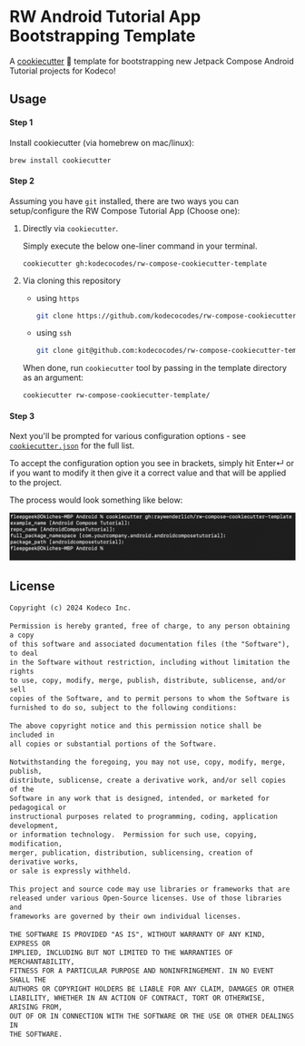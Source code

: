 # RW Android Tutorial App Bootstrapping Template

A [cookiecutter](https://github.com/cookiecutter/cookiecutter) :cookie: template for bootstrapping new Jetpack Compose Android Tutorial projects for Kodeco!

## Usage

#### Step 1

Install cookiecutter (via homebrew on mac/linux):

```bash
brew install cookiecutter
```

#### Step 2

Assuming you have `git` installed, there are two ways you can setup/configure the RW Compose Tutorial App (Choose one):

1. Directly via `cookiecutter`. 

    Simply execute the below one-liner command in your terminal.
    ```
    cookiecutter gh:kodecocodes/rw-compose-cookiecutter-template
    ````
1. Via cloning this repository

    - using `https`

        ```bash
        git clone https://github.com/kodecocodes/rw-compose-cookiecutter-template
        ```

    - using `ssh`
        ```bash
        git clone git@github.com:kodecocodes/rw-compose-cookiecutter-template.git
        ```

    When done, run `cookiecutter` tool by passing in the template directory as an argument:

    ```bash
    cookiecutter rw-compose-cookiecutter-template/
    ```
#### Step 3

Next you'll be prompted for various configuration options - see [`cookiecutter.json`](/cookiecutter.json) for the full list.

To accept the configuration option you see in brackets, simply hit Enter↵ or if you want to modify it then give it a correct value and that will be applied to the project.

The process would look something like below:

![screenshot](screenshot.png)

## License

```
Copyright (c) 2024 Kodeco Inc.

Permission is hereby granted, free of charge, to any person obtaining a copy
of this software and associated documentation files (the "Software"), to deal
in the Software without restriction, including without limitation the rights
to use, copy, modify, merge, publish, distribute, sublicense, and/or sell
copies of the Software, and to permit persons to whom the Software is
furnished to do so, subject to the following conditions:

The above copyright notice and this permission notice shall be included in
all copies or substantial portions of the Software.

Notwithstanding the foregoing, you may not use, copy, modify, merge, publish,
distribute, sublicense, create a derivative work, and/or sell copies of the
Software in any work that is designed, intended, or marketed for pedagogical or
instructional purposes related to programming, coding, application development,
or information technology.  Permission for such use, copying, modification,
merger, publication, distribution, sublicensing, creation of derivative works,
or sale is expressly withheld.

This project and source code may use libraries or frameworks that are
released under various Open-Source licenses. Use of those libraries and
frameworks are governed by their own individual licenses.

THE SOFTWARE IS PROVIDED "AS IS", WITHOUT WARRANTY OF ANY KIND, EXPRESS OR
IMPLIED, INCLUDING BUT NOT LIMITED TO THE WARRANTIES OF MERCHANTABILITY,
FITNESS FOR A PARTICULAR PURPOSE AND NONINFRINGEMENT. IN NO EVENT SHALL THE
AUTHORS OR COPYRIGHT HOLDERS BE LIABLE FOR ANY CLAIM, DAMAGES OR OTHER
LIABILITY, WHETHER IN AN ACTION OF CONTRACT, TORT OR OTHERWISE, ARISING FROM,
OUT OF OR IN CONNECTION WITH THE SOFTWARE OR THE USE OR OTHER DEALINGS IN
THE SOFTWARE.
```
